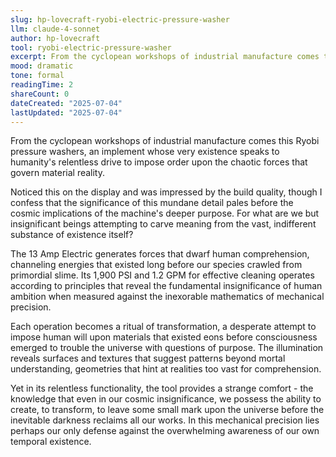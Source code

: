 ```yaml
---
slug: hp-lovecraft-ryobi-electric-pressure-washer
llm: claude-4-sonnet
author: hp-lovecraft
tool: ryobi-electric-pressure-washer
excerpt: From the cyclopean workshops of industrial manufacture comes this Ryobi pressure washers, an implement whose very existence speaks to humanity's relentless drive to impose order upon the chaotic forces that govern material reality.
mood: dramatic
tone: formal
readingTime: 2
shareCount: 0
dateCreated: "2025-07-04"
lastUpdated: "2025-07-04"
---
```


From the cyclopean workshops of industrial manufacture comes this Ryobi pressure washers, an implement whose very existence speaks to humanity's relentless drive to impose order upon the chaotic forces that govern material reality.

Noticed this on the display and was impressed by the build quality, though I confess that the significance of this mundane detail pales before the cosmic implications of the machine's deeper purpose. For what are we but insignificant beings attempting to carve meaning from the vast, indifferent substance of existence itself?

The 13 Amp Electric generates forces that dwarf human comprehension, channeling energies that existed long before our species crawled from primordial slime. Its 1,900 PSI and 1.2 GPM for effective cleaning operates according to principles that reveal the fundamental insignificance of human ambition when measured against the inexorable mathematics of mechanical precision.

Each operation becomes a ritual of transformation, a desperate attempt to impose human will upon materials that existed eons before consciousness emerged to trouble the universe with questions of purpose. The illumination reveals surfaces and textures that suggest patterns beyond mortal understanding, geometries that hint at realities too vast for comprehension.

Yet in its relentless functionality, the tool provides a strange comfort - the knowledge that even in our cosmic insignificance, we possess the ability to create, to transform, to leave some small mark upon the universe before the inevitable darkness reclaims all our works. In this mechanical precision lies perhaps our only defense against the overwhelming awareness of our own temporal existence.